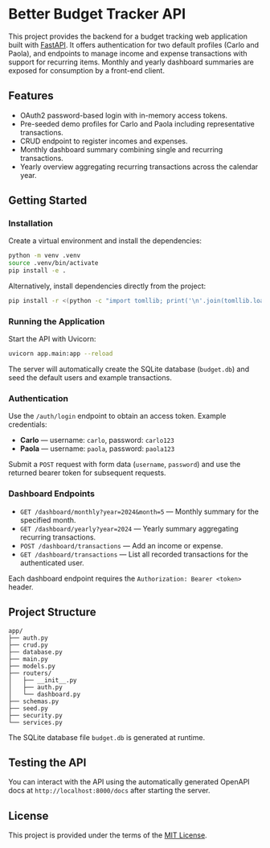 # Better Budget Tracker API

This project provides the backend for a budget tracking web application built with [FastAPI](https://fastapi.tiangolo.com/). It offers authentication for two default profiles (Carlo and Paola), and endpoints to manage income and expense transactions with support for recurring items. Monthly and yearly dashboard summaries are exposed for consumption by a front-end client.

## Features

- OAuth2 password-based login with in-memory access tokens.
- Pre-seeded demo profiles for Carlo and Paola including representative transactions.
- CRUD endpoint to register incomes and expenses.
- Monthly dashboard summary combining single and recurring transactions.
- Yearly overview aggregating recurring transactions across the calendar year.

## Getting Started

### Installation

Create a virtual environment and install the dependencies:

```bash
python -m venv .venv
source .venv/bin/activate
pip install -e .
```

Alternatively, install dependencies directly from the project:

```bash
pip install -r <(python -c "import tomllib; print('\n'.join(tomllib.load(open('pyproject.toml', 'rb'))['project']['dependencies']))")
```

### Running the Application

Start the API with Uvicorn:

```bash
uvicorn app.main:app --reload
```

The server will automatically create the SQLite database (`budget.db`) and seed the default users and example transactions.

### Authentication

Use the `/auth/login` endpoint to obtain an access token. Example credentials:

- **Carlo** — username: `carlo`, password: `carlo123`
- **Paola** — username: `paola`, password: `paola123`

Submit a `POST` request with form data (`username`, `password`) and use the returned bearer token for subsequent requests.

### Dashboard Endpoints

- `GET /dashboard/monthly?year=2024&month=5` — Monthly summary for the specified month.
- `GET /dashboard/yearly?year=2024` — Yearly summary aggregating recurring transactions.
- `POST /dashboard/transactions` — Add an income or expense.
- `GET /dashboard/transactions` — List all recorded transactions for the authenticated user.

Each dashboard endpoint requires the `Authorization: Bearer <token>` header.

## Project Structure

```
app/
├── auth.py
├── crud.py
├── database.py
├── main.py
├── models.py
├── routers/
│   ├── __init__.py
│   ├── auth.py
│   └── dashboard.py
├── schemas.py
├── seed.py
├── security.py
└── services.py
```

The SQLite database file `budget.db` is generated at runtime.

## Testing the API

You can interact with the API using the automatically generated OpenAPI docs at `http://localhost:8000/docs` after starting the server.

## License

This project is provided under the terms of the [MIT License](LICENSE).
